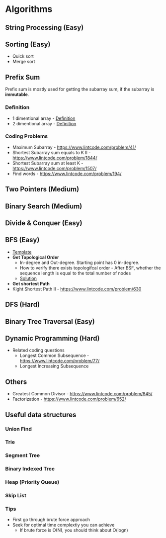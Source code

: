 # Algorithms

## String Processing (Easy)

## Sorting (Easy)
* Quick sort
* Merge sort

## Prefix Sum
Prefix sum is mostly used for getting the subarray sum, if the subarray is **immutable**.

### Definition
* 1 dimentional array - [Definition](https://github.com/dengkliu/algorithms/blob/master/PrefixSum.java) 
* 2 dimentional array - [Definition](https://github.com/dengkliu/algorithms/blob/master/prefixSum2Dimention.java)

### Coding Problems
* Maximum Subarray - https://www.lintcode.com/problem/41/
* Shortest Subarray sum equals to K II - https://www.lintcode.com/problem/1844/
* Shortest Subarray sum at least K - https://www.lintcode.com/problem/1507/
* Find words - https://www.lintcode.com/problem/194/

## Two Pointers (Medium)

## Binary Search (Medium)

## Divide & Conquer (Easy)

## BFS (Easy)
* [Template](https://github.com/dengkliu/algorithms/blob/master/BFS.java)
* **Get Topological Order**
  * In-degree and Out-degree. Starting point has 0 in-degree. 
  * How to verify there exists topologifcal order - After BSF, whether the sequence length is equal to the total number of nodes
  * [Solution](https://www.jiuzhang.com/problem/topological-sorting/#tag-lang-java)
*  **Get shortest Path**
  * Kight Shortest Path II - https://www.lintcode.com/problem/630


## DFS (Hard)

## Binary Tree Traversal (Easy)

## Dynamic Programming (Hard)
* Related coding questions
  * Longest Common Subsequence - https://www.lintcode.com/problem/77/
  * Longest Increasing Subsequence 

## Others
* Greatest Common Divisor - https://www.lintcode.com/problem/845/
* Factorization - https://www.lintcode.com/problem/652/

## Useful data structures
### Union Find
### Trie
### Segment Tree
### Binary Indexed Tree
### Heap (Priority Queue)
### Skip List

### Tips
* First go through brute force approach
* Seek for optimal time complextiy you can achieve
  * If brute force is O(N), you should think about O(logn)
